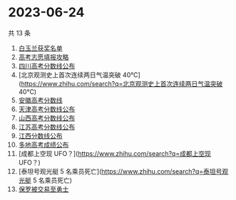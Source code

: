 # 2023-06-24

共 13 条

<!-- BEGIN -->
<!-- 最后更新时间 Sat Jun 24 2023 17:09:03 GMT+0800 (China Standard Time) -->

1. [白玉兰获奖名单](https://www.zhihu.com/search?q=白玉兰获奖名单)
1. [高考志愿填报攻略](https://www.zhihu.com/search?q=高考志愿填报攻略)
1. [四川高考分数线公布](https://www.zhihu.com/search?q=四川高考分数线公布)
1. [北京观测史上首次连续两日气温突破
   40℃](https://www.zhihu.com/search?q=北京观测史上首次连续两日气温突破 40℃)
1. [安徽高考分数线](https://www.zhihu.com/search?q=安徽高考分数线)
1. [天津高考分数线公布](https://www.zhihu.com/search?q=天津高考分数线公布)
1. [山西高考分数线公布](https://www.zhihu.com/search?q=山西高考分数线公布)
1. [江苏高考分数线公布](https://www.zhihu.com/search?q=江苏高考分数线公布)
1. [江西分数线公布](https://www.zhihu.com/search?q=江西分数线公布)
1. [多地高考成绩公布](https://www.zhihu.com/search?q=多地高考成绩公布)
1. [成都上空现 UFO？](https://www.zhihu.com/search?q=成都上空现 UFO？)
1. [泰坦号观光艇 5 名乘员死亡](https://www.zhihu.com/search?q=泰坦号观光艇 5
   名乘员死亡)
1. [保罗被交易至勇士](https://www.zhihu.com/search?q=保罗被交易至勇士)

<!-- END -->
